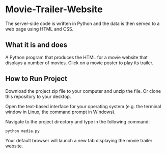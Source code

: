 # Movie-Trailer-Website

The server-side code is written in Python and the data is then served to a web page using
HTML and CSS.

## What it is and does

A Python program that produces the HTML for a movie website that displays
a number of movies. Click on a movie poster to play its trailer.

## How to Run Project

Download the project zip file to your computer and unzip the file. Or clone this
repository to your desktop.

Open the text-based interface for your operating system (e.g. the terminal
window in Linux, the command prompt in Windows).

Navigate to the project directory and type in the following command:

```bash
python media.py
```

Your default browser will launch a new tab displaying the movie trailer website.

